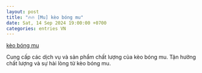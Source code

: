 ```yaml
---
layout: post
title: "🔥🔥 [Mu] kèo bóng mu"
date: Sat, 14 Sep 2024 19:00:00 +0700
categories: entries VN
---
```

[kèo bóng mu](https://nhidong.org.vn/Xsn/TPsazN8nSYZ5vieZdE131mnrIg5lP9b.shtml)

Cung cấp các dịch vụ và sản phẩm chất lượng của kèo bóng mu. Tận hưởng chất lượng và sự hài lòng từ kèo bóng mu.️

